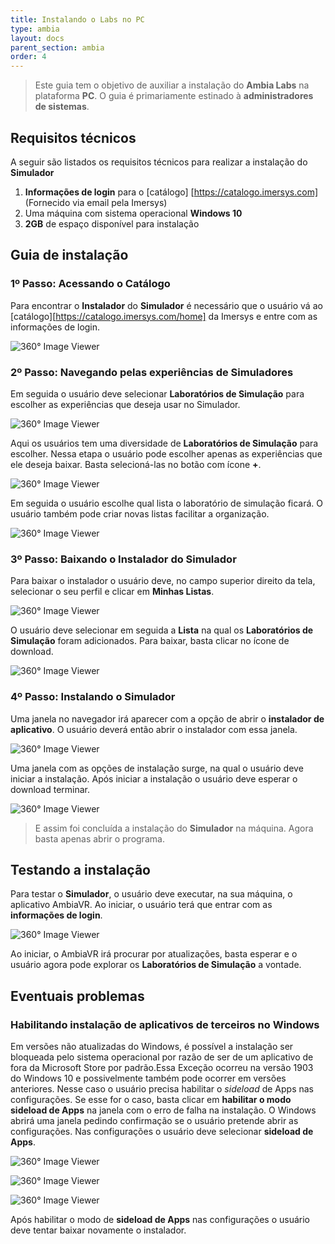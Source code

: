 ```yaml
---
title: Instalando o Labs no PC
type: ambia
layout: docs
parent_section: ambia
order: 4
---
```


> Este guia tem o objetivo de auxiliar a instalação do **Ambia Labs** na plataforma **PC**. O guia é primariamente estinado à **administradores de sistemas**.

## Requisitos técnicos

A seguir são listados os requisitos técnicos para realizar a instalação do **Simulador**

1. **Informações de login** para o [catálogo] [https://catalogo.imersys.com] (Fornecido via email pela Imersys)
2. Uma máquina com sistema operacional **Windows 10**
3. **2GB** de espaço disponível para instalação

## Guia de instalação

### 1º Passo: Acessando o Catálogo

Para encontrar o **Instalador** do **Simulador** é necessário que o usuário vá ao [catálogo][https://catalogo.imersys.com/home] da Imersys e entre com as informações de login. 

![360&deg; Image Viewer](images/Gdi-SS01.png)

### 2º Passo: Navegando pelas experiências de Simuladores

Em seguida o usuário deve selecionar **Laboratórios de Simulação** para escolher as experiências que deseja usar no Simulador.

![360&deg; Image Viewer](images/Gdi-SS02.png)

Aqui os usuários tem uma diversidade de **Laboratórios de Simulação** para escolher. Nessa etapa o usuário pode escolher apenas as experiências que ele deseja baixar. Basta selecioná-las no botão com ícone **+**.

![360&deg; Image Viewer](images/Gdi-SS03.png)

Em seguida o usuário escolhe qual lista o laboratório de simulação ficará. O usuário também pode criar novas listas facilitar a organização.

![360&deg; Image Viewer](images/Gdi-SS04.png)

### 3º Passo: Baixando o **Instalador** do **Simulador**

Para baixar o instalador o usuário deve, no campo superior direito da tela, selecionar o seu perfil e clicar em **Minhas Listas**.

![360&deg; Image Viewer](images/Gdi-SS05.png)

O usuário deve selecionar em seguida a **Lista** na qual os **Laboratórios de Simulação** foram adicionados. Para baixar, basta clicar no ícone de download.

![360&deg; Image Viewer](images/Gdi-SS06.png)


### 4º Passo: Instalando o **Simulador**

Uma janela no navegador irá aparecer com a opção de abrir o **instalador de aplicativo**. O usuário deverá então abrir o instalador com essa janela.

![360&deg; Image Viewer](images/Gdi-SS07.png)

Uma janela com as opções de instalação surge, na qual o usuário deve iniciar a instalação. Após iniciar a instalação o usuário deve esperar o download terminar.

![360&deg; Image Viewer](images/Gdi-SS10.png)


>E assim foi concluída a instalação do **Simulador** na máquina. Agora basta apenas abrir o programa.

## Testando a instalação

Para testar o **Simulador**, o usuário deve executar, na sua máquina, o aplicativo AmbiaVR. Ao iniciar, o usuário terá que entrar com as **informações de login**.

![360&deg; Image Viewer](images/Gdi-SS15.png)

Ao iniciar, o AmbiaVR irá procurar por atualizações, basta esperar e o usuário agora pode explorar os **Laboratórios de Simulação** a vontade.

## Eventuais problemas



### Habilitando instalação de aplicativos de terceiros no Windows
Em versões não atualizadas do Windows, é possível a instalação ser bloqueada pelo sistema operacional por razão de ser de um aplicativo de fora da Microsoft Store por padrão.Essa Exceção ocorreu na versão 1903 do Windows 10 e possivelmente também pode ocorrer em versões anteriores. Nesse caso o usuário precisa habilitar o *sideload* de Apps nas configurações. Se esse for o caso, basta clicar em **habilitar o modo sideload de Apps** na janela com o erro de falha na instalação. O Windows abrirá uma janela pedindo confirmação se o usuário pretende abrir as configurações. Nas configurações o usuário deve selecionar **sideload de Apps**.

![360&deg; Image Viewer](images/Gdi-SS12.png)

![360&deg; Image Viewer](images/Gdi-SS13.png)

![360&deg; Image Viewer](images/Gdi-SS14.png)

Após habilitar o modo de **sideload de Apps** nas configurações o usuário deve tentar baixar novamente o instalador.
